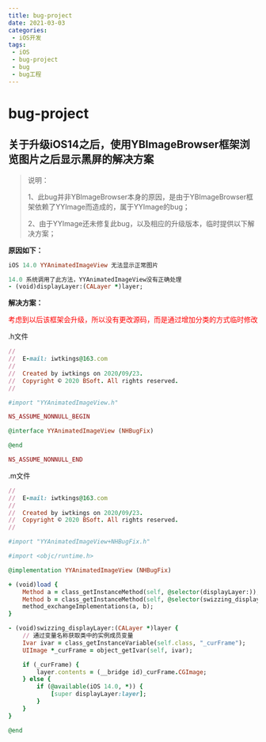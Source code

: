 ```yaml
---
title: bug-project
date: 2021-03-03
categories:
 - iOS开发
tags:
 - iOS
 - bug-project
 - bug
 - bug工程
---
```


# bug-project

## 关于升级iOS14之后，使用YBImageBrowser框架浏览图片之后显示黑屏的解决方案

> 说明：
>
> 1、此bug并非YBImageBrowser本身的原因，是由于YBImageBrowser框架依赖了YYImage而造成的，属于YYImage的bug；
>
> 2、由于YYImage还未修复此bug，以及相应的升级版本，临时提供以下解决方案；

**原因如下：**
```ruby
iOS 14.0 YYAnimatedImageView 无法显示正常图片

14.0 系统调用了此方法，YYAnimatedImageView没有正确处理
- (void)displayLayer:(CALayer *)layer;
```

**解决方案：**
<div style="color:red">考虑到以后该框架会升级，所以没有更改源码，而是通过增加分类的方式临时修改</div> 

.h文件
```ruby
//
//  E-mail: iwtkings@163.com
//
//  Created by iwtkings on 2020/09/23.
//  Copyright © 2020 BSoft. All rights reserved.
//

#import "YYAnimatedImageView.h"

NS_ASSUME_NONNULL_BEGIN

@interface YYAnimatedImageView (NHBugFix)

@end

NS_ASSUME_NONNULL_END

```

.m文件
```ruby
//
//  E-mail: iwtkings@163.com
//
//  Created by iwtkings on 2020/09/23.
//  Copyright © 2020 BSoft. All rights reserved.
//

#import "YYAnimatedImageView+NHBugFix.h"

#import <objc/runtime.h>

@implementation YYAnimatedImageView (NHBugFix)

+ (void)load {
    Method a = class_getInstanceMethod(self, @selector(displayLayer:));
    Method b = class_getInstanceMethod(self, @selector(swizzing_displayLayer:));
    method_exchangeImplementations(a, b);
}

- (void)swizzing_displayLayer:(CALayer *)layer {
    // 通过变量名称获取类中的实例成员变量
    Ivar ivar = class_getInstanceVariable(self.class, "_curFrame");
    UIImage *_curFrame = object_getIvar(self, ivar);

    if (_curFrame) {
        layer.contents = (__bridge id)_curFrame.CGImage;
    } else {
        if (@available(iOS 14.0, *)) {
            [super displayLayer:layer];
        }
    }
}

@end

```